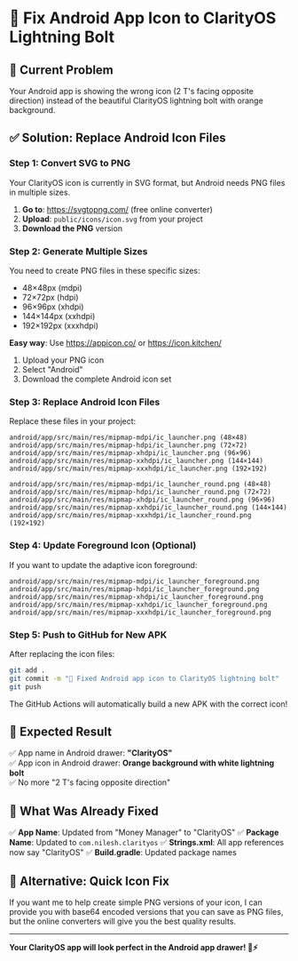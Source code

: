 # 🎨 Fix Android App Icon to ClarityOS Lightning Bolt

## 🚨 **Current Problem**
Your Android app is showing the wrong icon (2 T's facing opposite direction) instead of the beautiful ClarityOS lightning bolt with orange background.

## ✅ **Solution: Replace Android Icon Files**

### **Step 1: Convert SVG to PNG** 
Your ClarityOS icon is currently in SVG format, but Android needs PNG files in multiple sizes.

1. **Go to**: https://svgtopng.com/ (free online converter)
2. **Upload**: `public/icons/icon.svg` from your project
3. **Download the PNG** version

### **Step 2: Generate Multiple Sizes**
You need to create PNG files in these specific sizes:
- 48×48px (mdpi)
- 72×72px (hdpi)  
- 96×96px (xhdpi)
- 144×144px (xxhdpi)
- 192×192px (xxxhdpi)

**Easy way**: Use https://appicon.co/ or https://icon.kitchen/
1. Upload your PNG icon
2. Select "Android"
3. Download the complete Android icon set

### **Step 3: Replace Android Icon Files**
Replace these files in your project:

```
android/app/src/main/res/mipmap-mdpi/ic_launcher.png (48×48)
android/app/src/main/res/mipmap-hdpi/ic_launcher.png (72×72)
android/app/src/main/res/mipmap-xhdpi/ic_launcher.png (96×96)
android/app/src/main/res/mipmap-xxhdpi/ic_launcher.png (144×144)
android/app/src/main/res/mipmap-xxxhdpi/ic_launcher.png (192×192)

android/app/src/main/res/mipmap-mdpi/ic_launcher_round.png (48×48)
android/app/src/main/res/mipmap-hdpi/ic_launcher_round.png (72×72)
android/app/src/main/res/mipmap-xhdpi/ic_launcher_round.png (96×96)
android/app/src/main/res/mipmap-xxhdpi/ic_launcher_round.png (144×144)
android/app/src/main/res/mipmap-xxxhdpi/ic_launcher_round.png (192×192)
```

### **Step 4: Update Foreground Icon (Optional)**
If you want to update the adaptive icon foreground:
```
android/app/src/main/res/mipmap-mdpi/ic_launcher_foreground.png
android/app/src/main/res/mipmap-hdpi/ic_launcher_foreground.png
android/app/src/main/res/mipmap-xhdpi/ic_launcher_foreground.png
android/app/src/main/res/mipmap-xxhdpi/ic_launcher_foreground.png
android/app/src/main/res/mipmap-xxxhdpi/ic_launcher_foreground.png
```

### **Step 5: Push to GitHub for New APK**
After replacing the icon files:
```bash
git add .
git commit -m "🎨 Fixed Android app icon to ClarityOS lightning bolt"
git push
```

The GitHub Actions will automatically build a new APK with the correct icon!

## 🎯 **Expected Result**
✅ App name in Android drawer: **"ClarityOS"**  
✅ App icon in Android drawer: **Orange background with white lightning bolt**  
✅ No more "2 T's facing opposite direction"

## 🔧 **What Was Already Fixed**
✅ **App Name**: Updated from "Money Manager" to "ClarityOS"
✅ **Package Name**: Updated to `com.nilesh.clarityos`
✅ **Strings.xml**: All app references now say "ClarityOS"
✅ **Build.gradle**: Updated package names

## 🚀 **Alternative: Quick Icon Fix**
If you want me to help create simple PNG versions of your icon, I can provide you with base64 encoded versions that you can save as PNG files, but the online converters will give you the best quality results.

---
**Your ClarityOS app will look perfect in the Android app drawer! 🚀⚡**